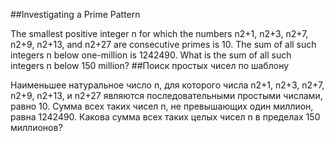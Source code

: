 ##Investigating a Prime Pattern 

The smallest positive integer n for which the numbers n2+1, n2+3, n2+7, n2+9, n2+13, and n2+27 are consecutive primes is 10. The sum of all such integers n below one-million is 1242490.
What is the sum of all such integers n below 150 million?
##Поиск простых чисел по шаблону

Наименьшее натуральное число n, для которого числа n2+1, n2+3, n2+7, n2+9, n2+13, и n2+27 являются последовательными простыми числами, равно 10. Сумма всех таких чисел n, не превышающих один миллион, равна 1242490.
Какова сумма всех таких целых чисел n в пределах 150 миллионов?
